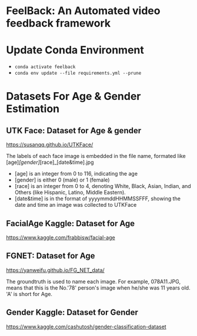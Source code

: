 # FeelBack: An Automated video feedback framework

# Update Conda Environment
- `conda activate feelback `
- `conda env update --file requirements.yml --prune`

# Datasets For Age & Gender Estimation
## UTK Face: Dataset for Age & gender
https://susanqq.github.io/UTKFace/

The labels of each face image is embedded in the file name, formated like [age]_[gender]_[race]_[date&time].jpg

- [age] is an integer from 0 to 116, indicating the age
- [gender] is either 0 (male) or 1 (female)
- [race] is an integer from 0 to 4, denoting White, Black, Asian, Indian, and Others (like Hispanic, Latino, Middle Eastern).
- [date&time] is in the format of yyyymmddHHMMSSFFF, showing the date and time an image was collected to UTKFace 

## FacialAge Kaggle: Dataset for Age
https://www.kaggle.com/frabbisw/facial-age

## FGNET: Dataset for Age
https://yanweifu.github.io/FG_NET_data/

The groundtruth is used to name each image. For example, 078A11.JPG, means that this is the No.'78' person's image when he/she was 11 years old. 'A' is short for Age.

## Gender Kaggle: Dataset for Gender
https://www.kaggle.com/cashutosh/gender-classification-dataset
